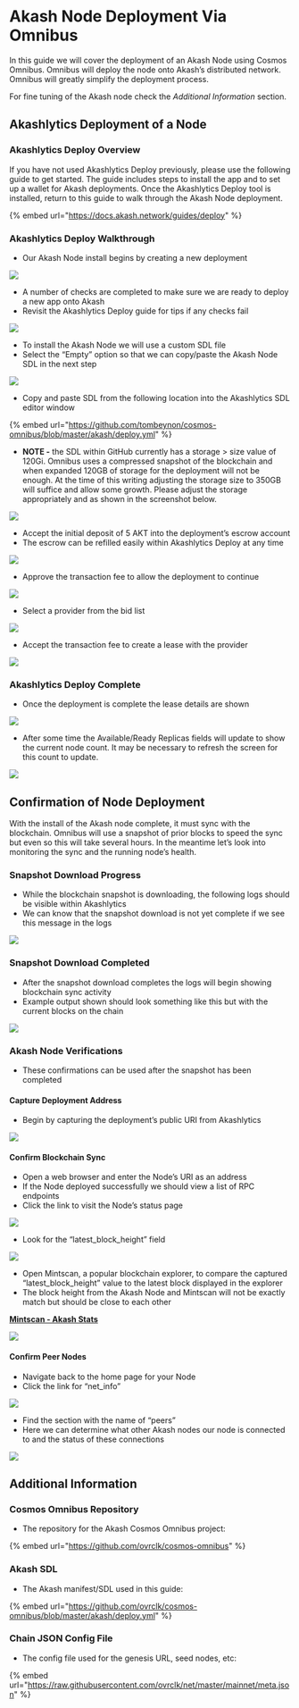 # Akash Node Deployment Via Omnibus

In this guide we will cover the deployment of an Akash Node using Cosmos Omnibus.  Omnibus will deploy the node onto Akash’s distributed network. Omnibus will greatly simplify the deployment process.

For fine tuning of the Akash node check the _Additional Information_ section.

## Akashlytics Deployment of a Node

### Akashlytics Deploy Overview

If you have not used Akashlytics Deploy previously, please use the following guide to get started.  The guide includes steps to install the app and to set up a wallet for Akash deployments.  Once the Akashlytics Deploy tool is installed, return to this guide to walk through the Akash Node deployment.

{% embed url="https://docs.akash.network/guides/deploy" %}

### Akashlytics Deploy Walkthrough

* Our Akash Node install begins by creating a new deployment

![](../.gitbook/assets/deploymentsHomeScreen.png)

* A number of checks are completed to make sure we are ready to deploy a new app onto Akash&#x20;
* Revisit the Akashlytics Deploy guide for tips if any checks fail

![](../.gitbook/assets/akashlyticsBaseVerify.png)

* To install the Akash Node we will use a custom SDL file&#x20;
* Select the “Empty” option so that we can copy/paste the Akash Node SDL in the next step

![](../.gitbook/assets/manifestSelectInitial.png)

* Copy and paste SDL from the following location into the Akashlytics SDL editor window

{% embed url="https://github.com/tombeynon/cosmos-omnibus/blob/master/akash/deploy.yml" %}

* **NOTE -** the SDL within GitHub currently has a storage > size value of 120Gi.  Omnibus uses a compressed snapshot of the blockchain and when expanded 120GB of storage for the deployment will not be enough.  At the time of this writing adjusting the storage size to 350GB will suffice and allow some growth.  Please adjust the storage appropriately and as shown in the screenshot below.

![](../.gitbook/assets/manifestSelectFinal.png)

* Accept the initial deposit of 5 AKT into the deployment’s escrow account&#x20;
* The escrow can be refilled easily within Akashlytics Deploy at any time

![](<../.gitbook/assets/acceptDeposit (1).png>)

* Approve the transaction fee to allow the deployment to continue

![](../.gitbook/assets/transactionFeeDeployAccept.png)

* Select a provider from the bid list

![](../.gitbook/assets/bidSelect.png)

* Accept the transaction fee to create a lease with the provider

![](../.gitbook/assets/bidTransactionFee.png)

### Akashlytics Deploy Complete

* Once the deployment is complete the lease details are shown

![](<../.gitbook/assets/deploymentComplete (1).png>)

* After some time the Available/Ready Replicas fields will update to show the current node count.  It may be necessary to refresh the screen for this count to update.

![](../.gitbook/assets/deploymentCounts.png)

## Confirmation of Node Deployment

With the install of the Akash node complete, it must sync with the blockchain.  Omnibus will use a snapshot of prior blocks to speed the sync but even so this will take several hours.  In the meantime let’s look into monitoring the sync and the running node’s health.

### Snapshot Download Progress

* While the blockchain snapshot is downloading, the following logs should be visible within Akashlytics&#x20;
* We can know that the snapshot download is not yet complete if we see this message in the logs

![](../.gitbook/assets/snapshotDownloading.png)

### Snapshot Download Completed

* After the snapshot download completes the logs will begin showing blockchain sync activity
* &#x20;Example output shown should look something like this but with the current blocks on the chain

![](../.gitbook/assets/snapshotDownloadComplete.png)

### Akash Node Verifications

* These confirmations can be used after the snapshot has been completed

#### Capture Deployment Address

* Begin by capturing the deployment’s public URI from Akashlytics

![](../.gitbook/assets/nodeUIR.png)

#### Confirm Blockchain Sync

* Open a web browser and enter the Node’s URI as an address&#x20;
* If the Node deployed successfully we should view a list of RPC endpoints&#x20;
* Click the link to visit the Node’s status page

![](<../.gitbook/assets/rpcStatusLink (1).png>)

* Look for the “latest\_block\_height” field

![](../.gitbook/assets/rpcStatusVerification.png)

* Open Mintscan, a popular blockchain explorer, to compare the captured “latest\_block\_height” value to the latest block displayed in the explorer&#x20;
* The block height from the Akash Node and Mintscan will not be exactly match but should be close to each other

[**Mintscan - Akash Stats**](https://www.mintscan.io/akash)

![](../.gitbook/assets/mintscanBlockHeight.png)

#### Confirm Peer Nodes

* Navigate back to the home page for your Node&#x20;
* Click the link for “net\_info”

![](../.gitbook/assets/rpcNetInfoLink.png)

* Find the section with the name of “peers”&#x20;
* Here we can determine what other Akash nodes our node is connected to and the status of these connections

![](../.gitbook/assets/rpcNetInfoData.png)

## Additional Information

### Cosmos Omnibus Repository

* The repository for the Akash Cosmos Omnibus project:

{% embed url="https://github.com/ovrclk/cosmos-omnibus" %}

### Akash SDL

* The Akash manifest/SDL used in this guide:

{% embed url="https://github.com/ovrclk/cosmos-omnibus/blob/master/akash/deploy.yml" %}

### Chain JSON Config File

* The config file used for the genesis URL, seed nodes, etc:

{% embed url="https://raw.githubusercontent.com/ovrclk/net/master/mainnet/meta.json" %}
